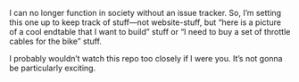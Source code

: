 I can no longer function in society without an issue tracker. So, I’m setting this one up to keep track of stuff—not website-stuff, but “here is a picture of a cool endtable that I want to build” stuff or “I need to buy a set of throttle cables for the bike” stuff.

I probably wouldn’t watch this repo too closely if I were you. It’s not gonna be particularly exciting.
